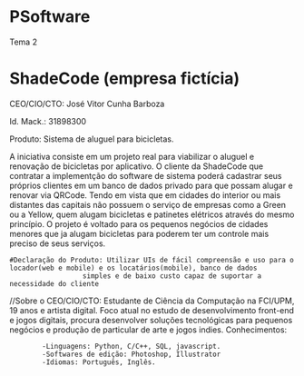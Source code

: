 # PSoftware
Tema 2

# ShadeCode (empresa fictícia)

CEO/CIO/CTO: José Vitor Cunha Barboza

Id. Mack.: 31898300

Produto: Sistema de aluguel para bicicletas.

  A iniciativa consiste em um projeto real para viabilizar o aluguel e renovação de bicicletas por aplicativo.
O cliente da ShadeCode que contratar a implementção do software de sistema poderá cadastrar seus próprios clientes em
um banco de dados privado para que possam alugar e renovar via QRCode. Tendo em vista que em cidades do interior ou mais
distantes das capitais não possuem o serviço de empresas como a Green ou a Yellow, quem alugam bicicletas e patinetes elétricos
através do mesmo princípio. O projeto é voltado para os pequenos negócios de cidades menores que ja alugam bicicletas para poderem ter
um controle mais preciso de seus serviços.

    #Declaração do Produto: Utilizar UIs de fácil compreensão e uso para o locador(web e mobile) e os locatários(mobile), banco de dados 
                      simples e de baixo custo capaz de suportar a necessidade do cliente
    


  //Sobre o CEO/CIO/CTO:
      Estudante de Ciência da Computação na FCI/UPM, 19 anos e artista digital. Foco atual no estudo de desenvolvimento front-end e jogos digitais,
     procura desenvolver soluções tecnológicas para pequenos negócios e produção de particular de arte e jogos indies.
     Conhecimentos:
     
     
            -Linguagens: Python, C/C++, SQL, javascript.
            -Softwares de edição: Photoshop, Illustrator
            -Idiomas: Português, Inglês.
